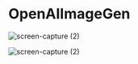 # OpenAIImageGen

![screen-capture (2)](https://user-images.githubusercontent.com/63086737/226213080-c4bc709f-ee3d-4f80-bd3e-38256123049d.gif)


![screen-capture (2)](https://user-images.githubusercontent.com/63086737/226213180-bc9c6638-8e28-4409-943e-fd98bc71e789.gif)
